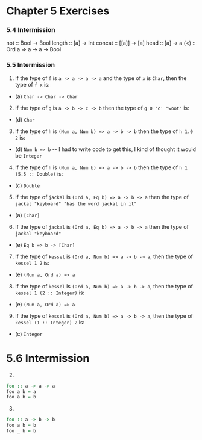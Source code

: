 # Chapter 5 Exercises

### 5.4 Intermission

not :: Bool -> Bool
length :: [a] -> Int
concat :: [[a]] -> [a]
head :: [a] -> a
(<) :: Ord a => a -> a -> Bool

### 5.5 Intermission

1. If the type of `f` is `a -> a -> a -> a` and the type of `x` is `Char`, then
the type of `f x` is:
  - (a) `Char -> Char -> Char`

2. If the type of `g` is `a -> b -> c -> b` then the type of `g 0 'c' "woot"` is:
  - (d) `Char`

3. If the type of `h` is `(Num a, Num b) => a -> b -> b` then the type of `h 1.0 2` is:
  - (d) `Num b => b` -- I had to write code to get this, I kind of thought it would be `Integer`

4. If the type of `h` is `(Num a, Num b) => a -> b -> b` then the type of
`h 1 (5.5 :: Double)` is:
  - (c) `Double`

5. If the type of `jackal` is `(Ord a, Eq b) => a -> b -> a` then the type of `jackal "keyboard" "has the word jackal in it"`
  - (a) `[Char]`

6. If the type of `jackal` is `(Ord a, Eq b) => a -> b -> a` then the type of
`jackal "keyboard"`
  - (e) `Eq b => b -> [Char]`

7. If the type of `kessel` is `(Ord a, Num b) => a -> b -> a`, then the type of
`kessel 1 2` is:
  - (e) `(Num a, Ord a) => a`

8. If the type of `kessel` is `(Ord a, Num b) => a -> b -> a`, then the type of
`kessel 1 (2 :: Integer)` is:
  - (e) `(Num a, Ord a) => a`

9. If the type of `kessel` is `(Ord a, Num b) => a -> b -> a`, then the type of
`kessel (1 :: Integer) 2` is:
  - (c) `Integer`

# 5.6 Intermission

2.

```haskell
foo :: a -> a -> a
foo a b = a
foo a b = b
```

3.

```haskell
foo :: a -> b -> b
foo a b = b
foo _ b = b
